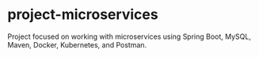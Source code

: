 # project-microservices
Project focused on working with microservices using Spring Boot, MySQL, Maven, Docker, Kubernetes, and Postman.
